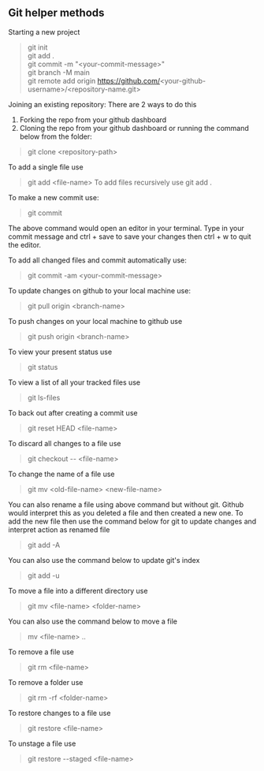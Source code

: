 ## Git helper methods

Starting a new project
> git init <br>
> git add .<br>
> git commit -m "\<your-commit-message\>"<br>
> git branch -M main<br>
> git remote add origin https://github.com/<your-github-username\>/<repository-name.git><br>


Joining an existing repository: There are 2 ways to do this
1. Forking the repo from your github dashboard
2. Cloning the repo from your github dashboard or running the command below from the folder:
> git clone <repository-path\>


To add a single file use
> git add <file-name\>
To add files recursively use
> git add .


To make a new commit use:
> git commit

The above command would open an editor in your terminal. Type in your commit message and ctrl + save to save your changes then ctrl + w to quit the editor.

To add all changed files and commit automatically use:
> git commit -am <your-commit-message\>

To update changes on github to your local machine use:
> git pull origin <branch-name\>

To push changes on your local machine to github use
> git push origin <branch-name\>

To view your present status use
> git status

To view a list of all your tracked files use
> git ls-files

To back out after creating a commit use
> git reset HEAD <file-name\>

To discard all changes to a file use
> git checkout -- <file-name\>

To change the name of a file use
> git mv <old-file-name\> <new-file-name\>

You can also rename a file using above command but without git. Github would interpret this as you deleted a file and then created a new one. To add the new file then use the command below for git to update changes and interpret action as renamed file

> git add -A

You can also use the command below to update git's index
> git add -u

To move a file into a different directory use
> git mv <file-name\> <folder-name\>

You can also use the command below to move a file
> mv <file-name\> ..

To remove a file use
> git rm <file-name\>

To remove a folder use
> git rm -rf <folder-name\>

To restore changes to a file use
> git restore <file-name\>

To unstage a file use
> git restore --staged <file-name\>